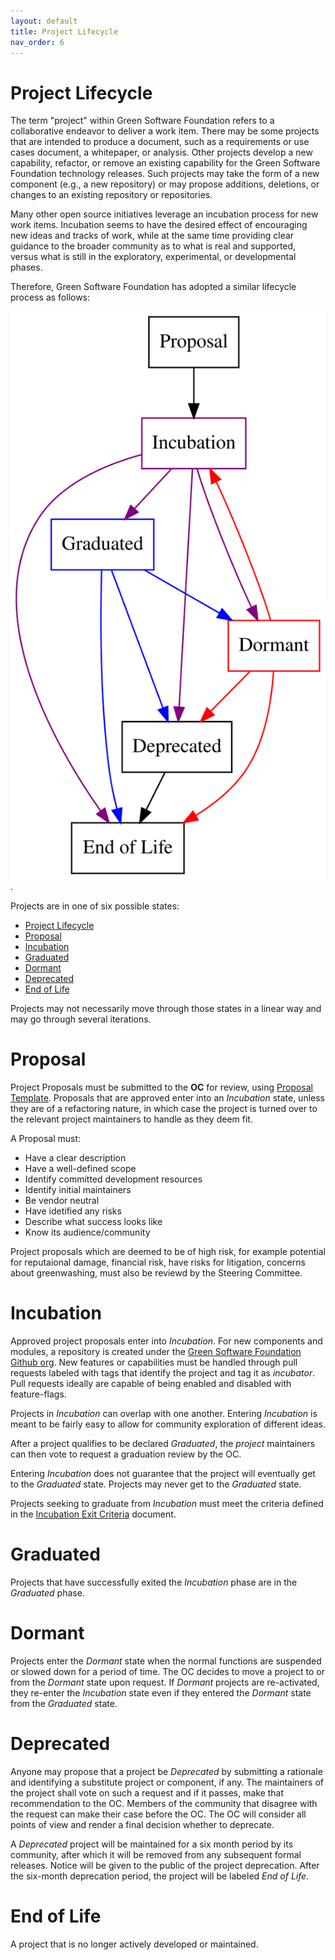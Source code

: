 ```yaml
---
layout: default
title: Project Lifecycle
nav_order: 6
---
```

[//]: # (SPDX-License-Identifier: CC-BY-4.0)

# Project Lifecycle

The term "project" within Green Software Foundation refers to a collaborative endeavor to deliver a work item. There may be some projects that are intended to produce a document, such as a requirements or use cases document, a whitepaper, or analysis. Other projects develop a new capability, refactor, or remove an existing capability for the Green Software Foundation technology releases. Such projects may take the form of a new component (e.g., a new repository) or may propose additions, deletions, or changes to an existing repository or repositories.

Many other open source initiatives leverage an incubation process for new work items. Incubation seems to have the desired effect of encouraging new ideas and tracks of work, while at the same time providing clear guidance to the broader community as to what is real and supported, versus what is still in the exploratory, experimental, or developmental phases.

Therefore, Green Software Foundation has adopted a similar lifecycle process as follows:

![Project lifecycle in graph format](project-lifecycle.svg "Project Lifecycle Graph").

Projects are in one of six possible states:

- [Project Lifecycle](#project-lifecycle)
- [Proposal](#proposal)
- [Incubation](#incubation)
- [Graduated](#graduated)
- [Dormant](#dormant)
- [Deprecated](#deprecated)
- [End of Life](#end-of-life)

Projects may not necessarily move through those states in a linear way and may go through several iterations.

# Proposal

Project Proposals must be submitted to the **OC** for review, using [Proposal Template](TODO). Proposals that are approved enter into an *Incubation* state, unless they are of a refactoring nature, in which case the project is turned over to the relevant project maintainers to handle as they deem fit.

A Proposal must:

-   Have a clear description
-   Have a well-defined scope
-   Identify committed development resources
-   Identify initial maintainers
-   Be vendor neutral
-   Have idetified any risks
-   Describe what success looks like
-   Know its audience/community

Project proposals which are deemed to be of high risk, for example potential for reputaional damage, financial risk, have risks for litigation, concerns about greenwashing, must also be reviewd by the Steering Committee.

# Incubation

Approved project proposals enter into *Incubation*. For new components and modules, a repository is created under the [Green Software Foundation Github org](https://github.com/Green-Software-Foundation). New features or capabilities must be handled through pull requests labeled with tags that identify the project and tag it as *incubator*. Pull requests ideally are capable of being enabled and disabled with feature-flags.

Projects in *Incubation* can overlap with one another. Entering *Incubation* is meant to be fairly easy to allow for community exploration of different ideas.

After a project qualifies to be declared *Graduated*, the *project* maintainers can then vote to request a graduation review by the OC.

Entering *Incubation* does not guarantee that the project will eventually get to the *Graduated* state. Projects may never get to the *Graduated* state.

Projects seeking to graduate from *Incubation* must meet the criteria defined in the [Incubation Exit Criteria](./project-incubation-exit.md) document.

# Graduated

Projects that have successfully exited the *Incubation* phase are in the *Graduated* phase.

# Dormant

Projects enter the *Dormant* state when the normal functions are suspended or slowed down for a period of time. The OC decides to move a project to or from the *Dormant* state upon request. If *Dormant* projects are re-activated, they re-enter the *Incubation* state even if they entered the *Dormant* state from the *Graduated* state.

# Deprecated

Anyone may propose that a project be *Deprecated* by submitting a rationale and identifying a substitute project or component, if any. The maintainers of the project shall vote on such a request and if it passes, make that recommendation to the OC. Members of the community that disagree with the request can make their case before the OC. The OC will consider all points of view and render a final decision whether to deprecate.

A *Deprecated* project will be maintained for a six month period by its community, after which it will be removed from any subsequent formal releases. Notice will be given to the public of the project deprecation. After the six-month deprecation period, the project will be labeled *End of Life*.

# End of Life

A project that is no longer actively developed or maintained.
